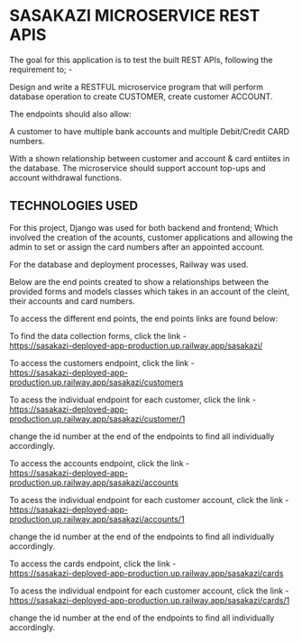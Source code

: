# SASAKAZI MICROSERVICE REST APIS

The goal for this application is to test the built REST APIs, following the requirement to; - 

Design and write a RESTFUL microservice program that will perform database operation to create
CUSTOMER, create customer ACCOUNT.

The endpoints should also allow: 

A customer to have multiple bank accounts and multiple Debit/Credit CARD numbers. 

With a shown relationship between customer and account & card entiites in the database.
The microservice should support account top-ups and account withdrawal functions.


## TECHNOLOGIES USED

For this project, Django was used for both backend and frontend; Which involved the creation of the acounts, customer applications and allowing the admin to set or assign the card numbers after an appointed account. 

For the database and deployment processes, Railway was used. 

Below are the end points created to show a relationships between the provided forms and models classes which takes in an account of the cleint, their accounts and card numbers. 

To access the different end points, the end points links are found below:

To find the data collection forms, click the link -  
https://sasakazi-deployed-app-production.up.railway.app/sasakazi/ 

To access the customers endpoint, click the link -  
https://sasakazi-deployed-app-production.up.railway.app/sasakazi/customers 

To acess the individual endpoint for each customer, click the link -      https://sasakazi-deployed-app-production.up.railway.app/sasakazi/customer/1

change the id number at the end of the endpoints to find all individually accordingly. 

To access the accounts endpoint, click the link -  
https://sasakazi-deployed-app-production.up.railway.app/sasakazi/accounts


To acess the individual endpoint for each customer account, click the link -      https://sasakazi-deployed-app-production.up.railway.app/sasakazi/accounts/1

change the id number at the end of the endpoints to find all individually accordingly. 

To access the cards endpoint, click the link -  
https://sasakazi-deployed-app-production.up.railway.app/sasakazi/cards


To acess the individual endpoint for each customer account, click the link -      https://sasakazi-deployed-app-production.up.railway.app/sasakazi/cards/1

change the id number at the end of the endpoints to find all individually accordingly.
